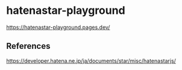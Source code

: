 # hatenastar-playground
https://hatenastar-playground.pages.dev/

## References
https://developer.hatena.ne.jp/ja/documents/star/misc/hatenastarjs/
